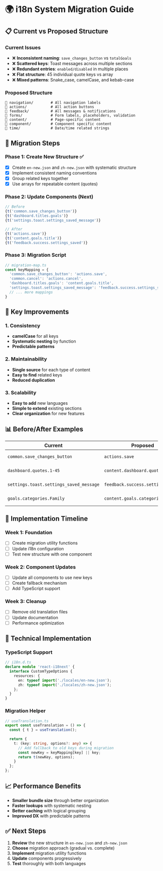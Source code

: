 # 🌍 i18n System Migration Guide

## 📋 Current vs Proposed Structure

### **Current Issues**
- ❌ **Inconsistent naming**: `save_changes_button` vs `totalGoals`
- ❌ **Scattered keys**: Toast messages across multiple sections
- ❌ **Redundant entries**: `enabled/disabled` in multiple places
- ❌ **Flat structure**: 45 individual quote keys vs array
- ❌ **Mixed patterns**: Snake_case, camelCase, and kebab-case

### **Proposed Structure**
```
📁 navigation/        # All navigation labels
📁 actions/           # All action buttons
📁 feedback/          # All messages & notifications
📁 forms/             # Form labels, placeholders, validation
📁 content/           # Page-specific content
📁 component/         # Component specific content
📁 time/              # Date/time related strings
```

## 🔄 Migration Steps

### **Phase 1: Create New Structure** ✅
- [x] Create `en-new.json` and `zh-new.json` with systematic structure
- [x] Implement consistent naming conventions
- [x] Group related keys together
- [x] Use arrays for repeatable content (quotes)

### **Phase 2: Update Components** (Next)
```typescript
// Before
{t('common.save_changes_button')}
{t('dashboard.titles.goals')}
{t('settings.toast.settings_saved_message')}

// After
{t('actions.save')}
{t('content.goals.title')}
{t('feedback.success.settings_saved')}
```

### **Phase 3: Migration Script**
```typescript
// migration-map.ts
const keyMapping = {
  'common.save_changes_button': 'actions.save',
  'common.cancel': 'actions.cancel',
  'dashboard.titles.goals': 'content.goals.title',
  'settings.toast.settings_saved_message': 'feedback.success.settings_saved',
  // ... more mappings
}
```

## 🎯 Key Improvements

### **1. Consistency**
- **camelCase** for all keys
- **Systematic nesting** by function
- **Predictable patterns**

### **2. Maintainability**
- **Single source** for each type of content
- **Easy to find** related keys
- **Reduced duplication**

### **3. Scalability**
- **Easy to add** new languages
- **Simple to extend** existing sections
- **Clear organization** for new features

## 📊 Before/After Examples

| **Current** | **Proposed** | **Benefit** |
|-------------|--------------|-------------|
| `common.save_changes_button` | `actions.save` | Shorter, consistent |
| `dashboard.quotes.1-45` | `content.dashboard.quotes[]` | Array-based |
| `settings.toast.settings_saved_message` | `feedback.success.settings_saved` | Logical grouping |
| `goals.categories.Family` | `content.goals.categories.family` | Consistent case |

## 🚀 Implementation Timeline

### **Week 1: Foundation**
- [ ] Create migration utility functions
- [ ] Update i18n configuration
- [ ] Test new structure with one component

### **Week 2: Component Updates**
- [ ] Update all components to use new keys
- [ ] Create fallback mechanism
- [ ] Add TypeScript support

### **Week 3: Cleanup**
- [ ] Remove old translation files
- [ ] Update documentation
- [ ] Performance optimization

## 🔧 Technical Implementation

### **TypeScript Support**
```typescript
// i18n.d.ts
declare module 'react-i18next' {
  interface CustomTypeOptions {
    resources: {
      en: typeof import('./locales/en-new.json');
      zh: typeof import('./locales/zh-new.json');
    };
  }
}
```

### **Migration Helper**
```typescript
// useTranslation.ts
export const useTranslation = () => {
  const { t } = useTranslation();
  
  return {
    t: (key: string, options?: any) => {
      // Add fallback to old keys during migration
      const newKey = keyMapping[key] || key;
      return t(newKey, options);
    }
  };
};
```

## 📈 Performance Benefits

- **Smaller bundle size** through better organization
- **Faster lookups** with systematic nesting
- **Better caching** with logical grouping
- **Improved DX** with predictable patterns

## ✅ Next Steps

1. **Review** the new structure in `en-new.json` and `zh-new.json`
2. **Choose** migration approach (gradual vs. complete)
3. **Implement** migration utility functions
4. **Update** components progressively
5. **Test** thoroughly with both languages
